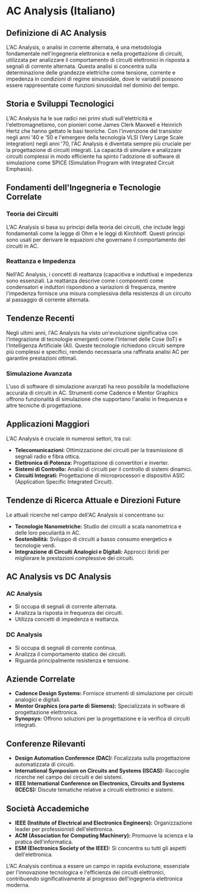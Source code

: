 # AC Analysis (Italiano)

## Definizione di AC Analysis

L'AC Analysis, o analisi in corrente alternata, è una metodologia fondamentale nell'ingegneria elettronica e nella progettazione di circuiti, utilizzata per analizzare il comportamento di circuiti elettronici in risposta a segnali di corrente alternata. Questa analisi si concentra sulla determinazione delle grandezze elettriche come tensione, corrente e impedenza in condizioni di regime sinusoidale, dove le variabili possono essere rappresentate come funzioni sinusoidali nel dominio del tempo.

## Storia e Sviluppi Tecnologici

L'AC Analysis ha le sue radici nei primi studi sull'elettricità e l'elettromagnetismo, con pionieri come James Clerk Maxwell e Heinrich Hertz che hanno gettato le basi teoriche. Con l'invenzione del transistor negli anni '40 e '50 e l'emergere della tecnologia VLSI (Very Large Scale Integration) negli anni '70, l'AC Analysis è diventata sempre più cruciale per la progettazione di circuiti integrati. La capacità di simulare e analizzare circuiti complessi in modo efficiente ha spinto l'adozione di software di simulazione come SPICE (Simulation Program with Integrated Circuit Emphasis).

## Fondamenti dell'Ingegneria e Tecnologie Correlate

### Teoria dei Circuiti

L'AC Analysis si basa su principi della teoria dei circuiti, che include leggi fondamentali come la legge di Ohm e le leggi di Kirchhoff. Questi principi sono usati per derivare le equazioni che governano il comportamento dei circuiti in AC.

### Reattanza e Impedenza

Nell'AC Analysis, i concetti di reattanza (capacitiva e induttiva) e impedenza sono essenziali. La reattanza descrive come i componenti come condensatori e induttori rispondono a variazioni di frequenza, mentre l'impedenza fornisce una misura complessiva della resistenza di un circuito al passaggio di corrente alternata.

## Tendenze Recenti

Negli ultimi anni, l'AC Analysis ha visto un'evoluzione significativa con l'integrazione di tecnologie emergenti come l'Internet delle Cose (IoT) e l'Intelligenza Artificiale (AI). Queste tecnologie richiedono circuiti sempre più complessi e specifici, rendendo necessaria una raffinata analisi AC per garantire prestazioni ottimali.

### Simulazione Avanzata

L'uso di software di simulazione avanzati ha reso possibile la modellazione accurata di circuiti in AC. Strumenti come Cadence e Mentor Graphics offrono funzionalità di simulazione che supportano l'analisi in frequenza e altre tecniche di progettazione.

## Applicazioni Maggiori

L'AC Analysis è cruciale in numerosi settori, tra cui:

- **Telecomunicazioni:** Ottimizzazione dei circuiti per la trasmissione di segnali radio e fibra ottica.
- **Elettronica di Potenza:** Progettazione di convertitori e inverter.
- **Sistemi di Controllo:** Analisi di circuiti per il controllo di sistemi dinamici.
- **Circuiti Integrati:** Progettazione di microprocessori e dispositivi ASIC (Application Specific Integrated Circuit).

## Tendenze di Ricerca Attuale e Direzioni Future

Le attuali ricerche nel campo dell'AC Analysis si concentrano su:

- **Tecnologie Nanometriche:** Studio dei circuiti a scala nanometrica e delle loro peculiarità in AC.
- **Sostenibilità:** Sviluppo di circuiti a basso consumo energetico e tecnologie verdi.
- **Integrazione di Circuiti Analogici e Digitali:** Approcci ibridi per migliorare le prestazioni complessive dei circuiti.

## AC Analysis vs DC Analysis

### AC Analysis

- Si occupa di segnali di corrente alternata.
- Analizza la risposta in frequenza dei circuiti.
- Utilizza concetti di impedenza e reattanza.

### DC Analysis

- Si occupa di segnali di corrente continua.
- Analizza il comportamento statico dei circuiti.
- Riguarda principalmente resistenza e tensione.

## Aziende Correlate

- **Cadence Design Systems:** Fornisce strumenti di simulazione per circuiti analogici e digitali.
- **Mentor Graphics (ora parte di Siemens):** Specializzata in software di progettazione elettronica.
- **Synopsys:** Offrono soluzioni per la progettazione e la verifica di circuiti integrati.

## Conferenze Rilevanti

- **Design Automation Conference (DAC):** Focalizzata sulla progettazione automatizzata di circuiti.
- **International Symposium on Circuits and Systems (ISCAS):** Raccoglie ricerche nel campo dei circuiti e dei sistemi.
- **IEEE International Conference on Electronics, Circuits and Systems (ICECS):** Discute tematiche relative a circuiti elettronici e sistemi.

## Società Accademiche

- **IEEE (Institute of Electrical and Electronics Engineers):** Organizzazione leader per professionisti dell'elettronica.
- **ACM (Association for Computing Machinery):** Promuove la scienza e la pratica dell'informatica.
- **ESM (Electronics Society of the IEEE):** Si concentra su tutti gli aspetti dell'elettronica.

L'AC Analysis continua a essere un campo in rapida evoluzione, essenziale per l'innovazione tecnologica e l'efficienza dei circuiti elettronici, contribuendo significativamente al progresso dell'ingegneria elettronica moderna.